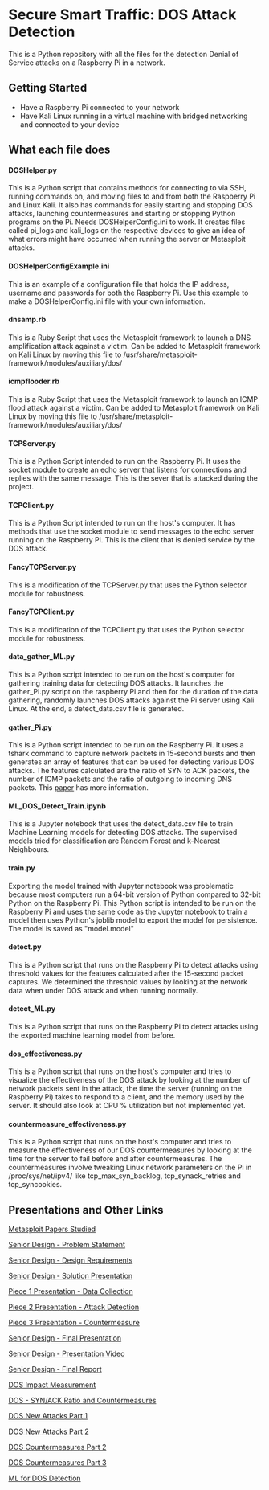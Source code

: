 # Secure Smart Traffic: DOS Attack Detection
This is a Python repository with all the files for the detection Denial of Service attacks on a Raspberry Pi in a
network.

## Getting Started
- Have a Raspberry Pi connected to your network
- Have Kali Linux running in a virtual machine with bridged networking and connected to your device

## What each file does
#### DOSHelper.py
This is a Python script that contains methods for connecting to via SSH, running commands on, and moving files to and 
from both the Raspberry Pi and Linux Kali. It also has commands for easily starting and stopping DOS attacks, launching 
countermeasures and starting or stopping Python programs on the Pi. Needs DOSHelperConfig.ini to work. It creates files 
called pi_logs and kali_logs on the respective devices to give an idea of what errors might have occurred when running 
the server or Metasploit attacks.

#### DOSHelperConfigExample.ini
This is an example of a configuration file that holds the IP address, username and passwords for both the Raspberry 
Pi. Use this example to make a DOSHelperConfig.ini file with your own information.

#### dnsamp.rb
This is a Ruby Script that uses the Metasploit framework to launch a DNS amplification
attack against a victim. Can be added to Metasploit framework on Kali Linux by moving this
file to /usr/share/metasploit-framework/modules/auxiliary/dos/

#### icmpflooder.rb
This is a Ruby Script that uses the Metasploit framework to launch an ICMP flood
attack against a victim. Can be added to Metasploit framework on Kali Linux by moving this
file to /usr/share/metasploit-framework/modules/auxiliary/dos/

#### TCPServer.py
This is a Python Script intended to run on the Raspberry Pi. It uses the socket module to create an echo server
that listens for connections and replies with the same message. This is the sever that is attacked during the project.

#### TCPClient.py
This is a Python Script intended to run on the host's computer. It has methods that use the socket module 
to send messages to the echo server running on the Raspberry Pi. This is the client that is denied service by the 
DOS attack.

#### FancyTCPServer.py
This is a modification of the TCPServer.py that uses the Python selector module for robustness.

#### FancyTCPClient.py
This is a modification of the TCPClient.py that uses the Python selector module for robustness.

#### data_gather_ML.py
This is a Python script intended to be run on the host's computer for gathering training data for detecting DOS attacks.
It launches the gather_Pi.py script on the raspberry Pi and then for the duration of the data gathering, randomly 
launches DOS attacks against the Pi server using Kali Linux. At the end, a detect_data.csv file is generated. 

#### gather_Pi.py
This is a Python script intended to be run on the Raspberry Pi. It uses a tshark command to capture network packets in 
15-second bursts and then generates an array of features that can be used for detecting various DOS attacks. The 
features calculated are the ratio of SYN to ACK packets, the number of ICMP packets and the ratio of outgoing to 
incoming DNS packets. This [paper](http://palms.princeton.edu/system/files/Machine_Learning_Based_DDoS_Attack_Detection_From_Source_Side_in_Cloud_camera_ready.pdf) has more information.

#### ML_DOS_Detect_Train.ipynb
This is a Jupyter notebook that uses the detect_data.csv file to train Machine Learning models for detecting DOS 
attacks. The supervised models tried for classification are Random Forest and k-Nearest Neighbours.

#### train.py
Exporting the model trained with Jupyter notebook was problematic because most computers run a 64-bit version of Python 
compared to 32-bit Python on the Raspberry Pi. This Python script is intended to be run on the Raspberry Pi and uses 
the same code as the Jupyter notebook to train a model then uses Python's joblib model to export the model for 
persistence. The model is saved as "model.model"

#### detect.py
This is a Python script that runs on the Raspberry Pi to detect attacks using threshold values for the features 
calculated after the 15-second packet captures. We determined the threshold values by looking at the network data when 
under DOS attack and when running normally.

#### detect_ML.py
This is a Python script that runs on the Raspberry Pi to detect attacks using the exported machine learning model from
before.

#### dos_effectiveness.py
This is a Python script that runs on the host's computer and tries to visualize the effectiveness of the DOS attack
by looking at the number of network packets sent in the attack, the time the server (running on the Raspberry Pi) takes 
to respond to a client, and the memory used by the server. It should also look at CPU % utilization but not implemented 
yet.

#### countermeasure_effectiveness.py
This is a Python script that runs on the host's computer and tries to measure the effectiveness of our DOS 
countermeasures by looking at the time for the server to fail before and after countermeasures. The countermeasures 
involve tweaking Linux network parameters on the Pi in /proc/sys/net/ipv4/ like tcp_max_syn_backlog, tcp_synack_retries 
and tcp_syncookies.

## Presentations and Other Links
[Metasploit Papers Studied](https://docs.google.com/document/d/1Sd_XhUCxBlOBOSzk6Z6ccgIeXhrHkL4AJ0olEWfULUo/edit?usp=sharing)

[Senior Design - Problem Statement](https://docs.google.com/document/d/1n68xlGU07YywAXPMpGL9K9J7cIQCQpe-tUON4wUxJKA/edit?usp=sharing)

[Senior Design - Design Requirements](https://docs.google.com/document/d/11PZTF6T4nRYcmjH9g7pVdV5uYIuQJupTRRH3lbEDiRk/edit?usp=sharing)

[Senior Design - Solution Presentation](https://docs.google.com/presentation/d/1ApbwHlydDVmaIVRZS7plRsq4RrU3ooM9OdxMwKhfc3w/edit?usp=sharing)

[Piece 1 Presentation - Data Collection](https://docs.google.com/presentation/d/1mKphcvQVs0ok8ns6mK9W09MdRgneyQtL6CPaE-UVw5Y/edit?usp=sharing)

[Piece 2 Presentation - Attack Detection](https://docs.google.com/presentation/d/13ygdzMmrBmUFGAKHZAc10L8srjsGTzwtOwnmus6O680/edit?usp=sharing)

[Piece 3 Presentation - Countermeasure](https://docs.google.com/presentation/d/1jP_rdIB-iN-vlTIcU2YNslPypVZTzVUfndWoRcrWQ0M/edit?usp=sharing)

[Senior Design - Final Presentation](https://docs.google.com/presentation/d/1t_H_K-v-8I31KZfuFfJh7FZYYhdAOQn04tfZ_T3IKuY/edit?usp=sharing)

[Senior Design - Presentation Video](http://www.mwftr.com/4014FY2021/Secure_5.mp4)

[Senior Design - Final Report](https://docs.google.com/document/d/1Y_cFyYR6SnNvX_YbckHAZmpKns3R7UMmvtzyH3gNX2E/edit?usp=sharing)

[DOS Impact Measurement](https://www.icloud.com/keynote/0axCr2n-09wst-mgWIHXdlCIQ#Presentation_-_DoS)

[DOS - SYN/ACK Ratio and Countermeasures](https://www.icloud.com/keynote/0RPbEsIs8xZSe_dJ5RAjfZOvg#Syn/Ack_Ratio_and_Countermeasures)

[DOS New Attacks Part 1](https://www.icloud.com/keynote/0S_VHjrfjrDveqEu6uKwDbXaQ#DoS-New_Attacks)

[DOS New Attacks Part 2](https://www.icloud.com/keynote/0T_JdIeMiv_uO2leGQ8IxucSQ#DoS-New_Attacks_2)

[DOS Countermeasures Part 2](https://docs.google.com/presentation/d/1Z6aMIc22ubzjIT2B27D0LLkT7iZgTZ5Z6YFbaieXxiE/edit?usp=sharing)

[DOS Countermeasures Part 3](https://docs.google.com/presentation/d/1fXBzW1EU2hTPIAIfGCYmLh48Pu6eSPXCIVgQHw6FOu0/edit?usp=sharing)

[ML for DOS Detection](https://docs.google.com/presentation/d/1nWV9f80kWP1sVxlE3IzAffERHyvJGTk2GZ-x_XfT3wY/edit?usp=sharing)
